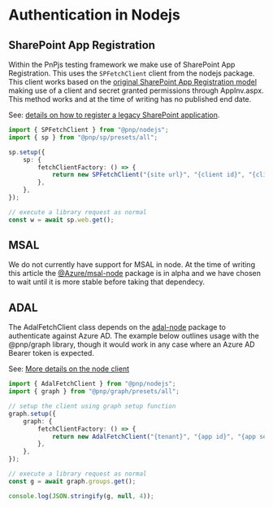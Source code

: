 # Authentication in Nodejs

## SharePoint App Registration

Within the PnPjs testing framework we make use of SharePoint App Registration. This uses the `SPFetchClient` client from the nodejs package. This client works based on the [original SharePoint App Registration model](https://docs.microsoft.com/en-us/sharepoint/dev/solution-guidance/security-apponly-azureacs) making use of a client and secret granted permissions through AppInv.aspx. This method works and at the time of writing has no published end date.

See: [details on how to register a legacy SharePoint application](./sp-app-registration.md).

```TypeScript
import { SPFetchClient } from "@pnp/nodejs";
import { sp } from "@pnp/sp/presets/all";

sp.setup({
    sp: {
        fetchClientFactory: () => {
            return new SPFetchClient("{site url}", "{client id}", "{client secret}");
        },
    },
});

// execute a library request as normal
const w = await sp.web.get();
```


## MSAL

We do not currently have support for MSAL in node. At the time of writing this article the [@Azure/msal-node](https://www.npmjs.com/package/@azure/msal-node) package is in alpha and we have chosen to wait until it is more stable before taking that dependecy.


## ADAL

The AdalFetchClient class depends on the [adal-node](https://www.npmjs.com/package/adal-node) package to authenticate against Azure AD. The example below
outlines usage with the @pnp/graph library, though it would work in any case where an Azure AD Bearer token is expected.

See: [More details on the node client](../nodejs/adal-fetch-client.md)

```TypeScript
import { AdalFetchClient } from "@pnp/nodejs";
import { graph } from "@pnp/graph/presets/all";

// setup the client using graph setup function
graph.setup({
    graph: {
        fetchClientFactory: () => {
            return new AdalFetchClient("{tenant}", "{app id}", "{app secret}");
        },
    },
});

// execute a library request as normal
const g = await graph.groups.get();

console.log(JSON.stringify(g, null, 4));
```
